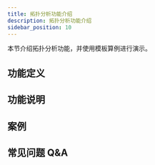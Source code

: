 ```yaml
---
title: 拓扑分析功能介绍
description: 拓扑分析功能介绍
sidebar_position: 10
---
```

本节介绍拓扑分析功能，并使用模板算例进行演示。

## 功能定义


## 功能说明


## 案例


## 常见问题 Q&A